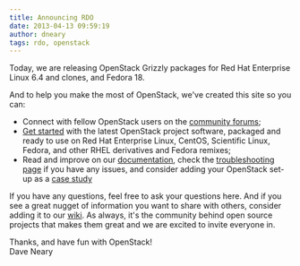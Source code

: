 ```yaml
---
title: Announcing RDO
date: 2013-04-13 09:59:19
author: dneary
tags: rdo, openstack
---
```


Today, we are releasing OpenStack Grizzly packages for Red Hat Enterprise Linux 6.4 and clones,  and Fedora 18.

And to help you make the most of OpenStack, we've created this site so you can:

* Connect with fellow OpenStack users on the [community forums](/forum);
* [Get started](/Quickstart) with the latest OpenStack project software, packaged and ready to use on Red Hat Enterprise Linux, CentOS, Scientific Linux, Fedora, and other RHEL derivatives and Fedora remixes;
* Read and improve on our [documentation](/Docs), check the [troubleshooting page](/Troubleshooting) if you have any issues, and consider adding your OpenStack set-up as a [case study](/Case_studies)

If you have any questions, feel free to ask your questions here. And if you see a great nugget of information you want to share with others, consider adding it to our [wiki](http://openstack.redhat.com/Adding_new_content).   As always, it's the community behind open source projects that makes them great and we are excited to invite everyone in.

Thanks, and have fun with OpenStack!  
Dave Neary